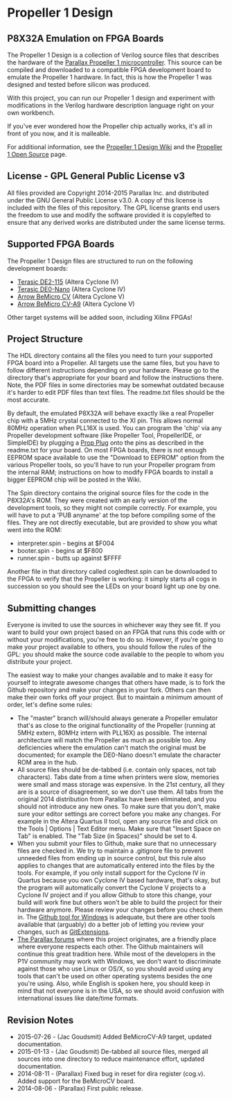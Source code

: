 Propeller 1 Design
==================
P8X32A Emulation on FPGA Boards
-------------------------------
The Propeller 1 Design is a collection of Verilog source files that describes the hardware of the [Parallax Propeller 1 microcontroller](http://www.parallax.com/microcontrollers/propeller). This source can be compiled and downloaded to a compatible FPGA development board to emulate the Propeller 1 hardware. In fact, this is how the Propeller 1 was designed and tested before silicon was produced.

With this project, you can run our Propeller 1 design and experiment with modifications in the Verilog hardware description language right on your own workbench.

If you've ever wondered how the Propeller chip actually works, it's all in front of you now, and it is malleable.

For additional information, see the [Propeller 1 Design Wiki](https://github.com/parallaxinc/Propeller_1_Design/wiki) and the [Propeller 1 Open Source](http://www.parallax.com/microcontrollers/propeller-1-open-source) page.

License - GPL General Public License v3
---------------------------------------

All files provided are Copyright 2014-2015 Parallax Inc. and distributed under the GNU General Public License v3.0. A copy of this license is included with the files of this repository. The GPL license grants end users the freedom to use and modify the software provided it is copylefted to ensure that any derived works are distributed under the same license terms.

Supported FPGA Boards
---------------------

The Propeller 1 Design files are structured to run on the following development boards:

* [Terasic DE2-115](http://www.parallax.com/product/60050) (Altera Cyclone IV)
* [Terasic DE0-Nano](http://www.parallax.com/product/60056) (Altera Cyclone IV)
* [Arrow BeMicro CV](https://parts.arrow.com/item/detail/arrow-development-tools/bemicrocv) (Altera Cyclone V)
* [Arrow BeMicro CV-A9](http://www.alterawiki.com/wiki/BeMicro_CV_A9) (Altera Cyclone V)

Other target systems will be added soon, including Xilinx FPGAs!

Project Structure
-----------------

The HDL directory contains all the files you need to turn your supported FPGA board into a Propeller. All targets use the same files, but you have to follow different instructions depending on your hardware. Please go to the directory that's appropriate for your board and follow the instructions there. Note, the PDF files in some directories may be somewhat outdated because it's harder to edit PDF files than text files. The readme.txt files should be the most accurate.

By default, the emulated P8X32A will behave exactly like a real Propeller chip with a 5MHz crystal connected to the XI pin. This allows normal 80MHz operation when PLL16X is used. You can program the 'chip' via any Propeller development software (like Propeller Tool, PropellerIDE, or SimpleIDE) by plugging a [Prop Plug](http://www.parallax.com/product/32201) onto the pins as described in the readme.txt for your board. On most FPGA boards, there is not enough EEPROM space available to use the "Download to EEPROM" option from the various Propeller tools, so you'll have to run your Propeller program from the internal RAM; instructions on how to modify FPGA boards to install a bigger EEPROM chip will be posted in the Wiki.

The Spin directory contains the original source files for the code in the P8X32A's ROM. They were created with an early version of the development tools, so they might not compile correctly. For example, you will have to put a 'PUB anyname' at the top before compiling some of the files. They are not directly executable, but are provided to show you what went into the ROM:

* interpreter.spin - begins at $F004
* booter.spin - begins at $F800
* runner.spin - butts up against $FFFF

Another file in that directory called cogledtest.spin can be downloaded to the FPGA to verify that the Propeller is working: it simply starts all cogs in succession so you should see the LEDs on your board light up one by one.

Submitting changes
------------------

Everyone is invited to use the sources in whichever way they see fit. If you want to build your own project based on an FPGA that runs this code with or without your modifications, you're free to do so. However, if you're going to make your project available to others, you should follow the rules of the GPL: you should make the source code available to the people to whom you distribute your project.

The easiest way to make your changes available and to make it easy for yourself to integrate awesome changes that others have made, is to fork the Github repository and make your changes in your fork. Others can then make their own forks off your project. But to maintain a minimum amount of order, let's define some rules:

* The "master" branch will/should always generate a Propeller emulator that's as close to the original functionality of the Propeller (running at 5MHz extern, 80MHz intern with PLL16X) as possible. The internal architecture will match the Propeller as much as possible too. Any deficiencies where the emulation can't match the original must be documented; for example the DE0-Nano doesn't emulate the character ROM area in the hub.
* All source files should be de-tabbed (i.e. contain only spaces, not tab characters). Tabs date from a time when printers were slow, memories were small and mass storage was expensive. In the 21st century, all they are is a source of disagreement, so we don't use them. All tabs from the original 2014 distribution from Parallax have been eliminated, and you should not introduce any new ones. To make sure that you don't, make sure your editor settings are correct before you make any changes. For example in the Altera Quartus II tool, open any source file and click on the Tools | Options | Text Editor menu. Make sure that "Insert Space on Tab" is enabled. The "Tab Size (in Spaces)" should be set to 4.
* When you submit your files to Github, make sure that no unnecessary files are checked in. We try to maintain a .gitignore file to prevent unneeded files from ending up in source control, but this rule also applies to changes that are automatically entered into the files by the tools. For example, if you only install support for the Cyclone IV in Quartus because you own Cyclone IV based hardware, that's okay, but the program will automatically convert the Cyclone V projects to a Cyclone IV project and if you allow Github to store this change, your build will work fine but others won't be able to build the project for their hardware anymore. Please review your changes before you check them in. The [Github tool for Windows](https://windows.github.com/) is adequate, but there are other tools available that (arguably) do a better job of letting you review your changes, such as [GitExtensions](http://sourceforge.net/projects/gitextensions/).
* [The Parallax forums](http://forums.parallax.com) where this project originates, are a friendly place where everyone respects each other. The Github maintainers will continue this great tradition here. While most of the developers in the P1V community may work with Windows, we don't want to discriminate against those who use Linux or OS/X, so you should avoid using any tools that can't be used on other operating systems besides the one you're using. Also, while English is spoken here, you should keep in mind that not everyone is in the USA, so we should avoid confusion with international issues like date/time formats.

Revision Notes
--------------

* 2015-07-26 - (Jac Goudsmit) Added BeMicroCV-A9 target, updated documentation.
* 2015-01-13 - (Jac Goudsmit) De-tabbed all source files, merged all sources into one directory to reduce maintenance effort, updated documentation.
* 2014-08-11 - (Parallax) Fixed bug in reset for dira register (cog.v). Added support for the BeMicroCV board.
* 2014-08-06 - (Parallax) First public release.
